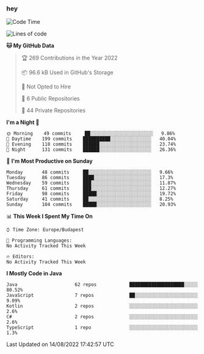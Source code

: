 ### hey

<!--START_SECTION:waka-->
![Code Time](http://img.shields.io/badge/Code%20Time-801%20hrs%2035%20mins-blue)

![Lines of code](https://img.shields.io/badge/From%20Hello%20World%20I%27ve%20Written-508%20Thousand%20lines%20of%20code-blue)

**🐱 My GitHub Data** 

> 🏆 269 Contributions in the Year 2022
 > 
> 📦 96.6 kB Used in GitHub's Storage 
 > 
> 🚫 Not Opted to Hire
 > 
> 📜 6 Public Repositories 
 > 
> 🔑 44 Private Repositories  
 > 
**I'm a Night 🦉** 

```text
🌞 Morning    49 commits     ██░░░░░░░░░░░░░░░░░░░░░░░   9.86% 
🌆 Daytime    199 commits    ██████████░░░░░░░░░░░░░░░   40.04% 
🌃 Evening    118 commits    ██████░░░░░░░░░░░░░░░░░░░   23.74% 
🌙 Night      131 commits    ██████░░░░░░░░░░░░░░░░░░░   26.36%

```
📅 **I'm Most Productive on Sunday** 

```text
Monday       48 commits     ██░░░░░░░░░░░░░░░░░░░░░░░   9.66% 
Tuesday      86 commits     ████░░░░░░░░░░░░░░░░░░░░░   17.3% 
Wednesday    59 commits     ███░░░░░░░░░░░░░░░░░░░░░░   11.87% 
Thursday     61 commits     ███░░░░░░░░░░░░░░░░░░░░░░   12.27% 
Friday       98 commits     █████░░░░░░░░░░░░░░░░░░░░   19.72% 
Saturday     41 commits     ██░░░░░░░░░░░░░░░░░░░░░░░   8.25% 
Sunday       104 commits    █████░░░░░░░░░░░░░░░░░░░░   20.93%

```


📊 **This Week I Spent My Time On** 

```text
⌚︎ Time Zone: Europe/Budapest

💬 Programming Languages: 
No Activity Tracked This Week

🔥 Editors: 
No Activity Tracked This Week

```

**I Mostly Code in Java** 

```text
Java                     62 repos            ████████████████████░░░░░   80.52% 
JavaScript               7 repos             ██░░░░░░░░░░░░░░░░░░░░░░░   9.09% 
Kotlin                   2 repos             ░░░░░░░░░░░░░░░░░░░░░░░░░   2.6% 
C#                       2 repos             ░░░░░░░░░░░░░░░░░░░░░░░░░   2.6% 
TypeScript               1 repo              ░░░░░░░░░░░░░░░░░░░░░░░░░   1.3%

```



 Last Updated on 14/08/2022 17:42:57 UTC
<!--END_SECTION:waka-->
